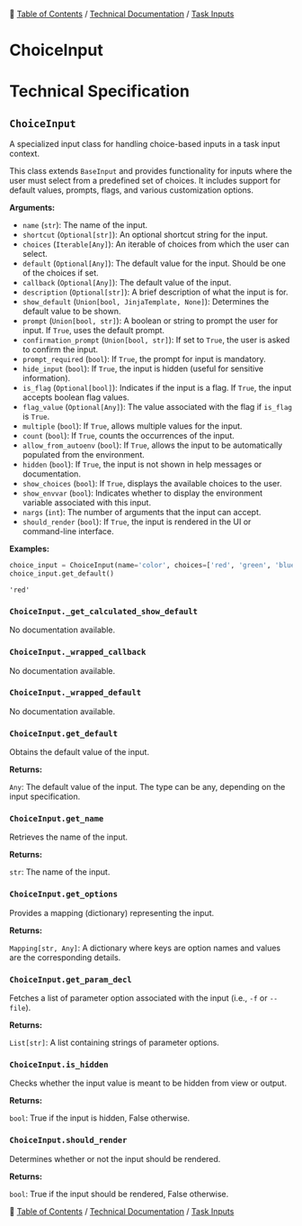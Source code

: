 🔖 [Table of Contents](../../README.md) / [Technical Documentation](../README.md) / [Task Inputs](README.md)

# ChoiceInput

# Technical Specification

<!--start-doc-->
## `ChoiceInput`

A specialized input class for handling choice-based inputs in a task input context.

This class extends `BaseInput` and provides functionality for inputs where the user
must select from a predefined set of choices. It includes support for default values,
prompts, flags, and various customization options.

__Arguments:__

- `name` (`str`): The name of the input.
- `shortcut` (`Optional[str]`): An optional shortcut string for the input.
- `choices` (`Iterable[Any]`): An iterable of choices from which the user can select.
- `default` (`Optional[Any]`): The default value for the input. Should be one of the choices if set.
- `callback` (`Optional[Any]`): The default value of the input.
- `description` (`Optional[str]`): A brief description of what the input is for.
- `show_default` (`Union[bool, JinjaTemplate, None]`): Determines the default value to be shown.
- `prompt` (`Union[bool, str]`): A boolean or string to prompt the user for input. If `True`, uses the default prompt.
- `confirmation_prompt` (`Union[bool, str]`): If set to `True`, the user is asked to confirm the input.
- `prompt_required` (`bool`): If `True`, the prompt for input is mandatory.
- `hide_input` (`bool`): If `True`, the input is hidden (useful for sensitive information).
- `is_flag` (`Optional[bool]`): Indicates if the input is a flag. If `True`, the input accepts boolean flag values.
- `flag_value` (`Optional[Any]`): The value associated with the flag if `is_flag` is `True`.
- `multiple` (`bool`): If `True`, allows multiple values for the input.
- `count` (`bool`): If `True`, counts the occurrences of the input.
- `allow_from_autoenv` (`bool`): If `True`, allows the input to be automatically populated from the environment.
- `hidden` (`bool`): If `True`, the input is not shown in help messages or documentation.
- `show_choices` (`bool`): If `True`, displays the available choices to the user.
- `show_envvar` (`bool`): Indicates whether to display the environment variable associated with this input.
- `nargs` (`int`): The number of arguments that the input can accept.
- `should_render` (`bool`): If `True`, the input is rendered in the UI or command-line interface.

__Examples:__

```python
choice_input = ChoiceInput(name='color', choices=['red', 'green', 'blue'], default='red')
choice_input.get_default()
```

```
'red'
```


### `ChoiceInput._get_calculated_show_default`

No documentation available.


### `ChoiceInput._wrapped_callback`

No documentation available.


### `ChoiceInput._wrapped_default`

No documentation available.


### `ChoiceInput.get_default`

Obtains the default value of the input.

__Returns:__

`Any`: The default value of the input. The type can be any, depending on the input specification.

### `ChoiceInput.get_name`

Retrieves the name of the input.

__Returns:__

`str`: The name of the input.

### `ChoiceInput.get_options`

Provides a mapping (dictionary) representing the input.

__Returns:__

`Mapping[str, Any]`: A dictionary where keys are option names and values are the corresponding details.

### `ChoiceInput.get_param_decl`

Fetches a list of parameter option associated with the input (i.e., `-f` or `--file`).

__Returns:__

`List[str]`: A list containing strings of parameter options.

### `ChoiceInput.is_hidden`

Checks whether the input value is meant to be hidden from view or output.

__Returns:__

`bool`: True if the input is hidden, False otherwise.

### `ChoiceInput.should_render`

Determines whether or not the input should be rendered.

__Returns:__

`bool`: True if the input should be rendered, False otherwise.

<!--end-doc-->

🔖 [Table of Contents](../../README.md) / [Technical Documentation](../README.md) / [Task Inputs](README.md)
